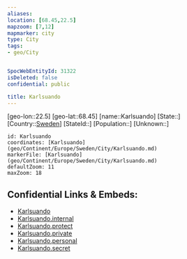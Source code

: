 ```yaml
---
aliases: 
location: [68.45,22.5]
mapzoom: [7,12] 
mapmarker: city 
type: City
tags:
- geo/City


SpocWebEntityId: 31322
isDeleted: false
confidential: public

title: Karlsuando
---
```

[geo-lon::22.5]
[geo-lat::68.45]
[name::Karlsuando]
[State::]
[Country::[Sweden](geo/Continent/Europe/Sweden.md)]
[StateId::]
[Population::]
[Unknown::]


```leaflet
id: Karlsuando
coordinates: [Karlsuando](geo/Continent/Europe/Sweden/City/Karlsuando.md)
markerFile: [Karlsuando](geo/Continent/Europe/Sweden/City/Karlsuando.md)
defaultZoom: 11 
maxZoom: 18
```


## Confidential Links & Embeds: 
- [Karlsuando](../../../../../../_public/geo/Continent/Europe/Sweden/City/Karlsuando.md) 
- [Karlsuando.internal](../../../../../../_internal/geo/Continent/Europe/Sweden/City/Karlsuando.internal.md) 
- [Karlsuando.protect](../../../../../../_protect/geo/Continent/Europe/Sweden/City/Karlsuando.protect.md) 
- [Karlsuando.private](../../../../../../_private/geo/Continent/Europe/Sweden/City/Karlsuando.private.md) 
- [Karlsuando.personal](../../../../../../_personal/geo/Continent/Europe/Sweden/City/Karlsuando.personal.md) 
- [Karlsuando.secret](../../../../../../_secret/geo/Continent/Europe/Sweden/City/Karlsuando.secret.md) 
